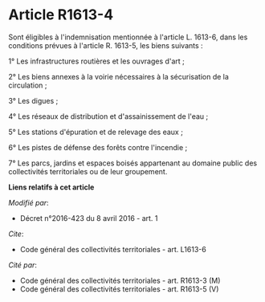 # Article R1613-4

Sont éligibles à l'indemnisation mentionnée à l'article L. 1613-6, dans les conditions prévues à l'article R. 1613-5, les
biens suivants : 

1° Les infrastructures routières et les ouvrages d'art ; 

2° Les biens annexes à la voirie nécessaires à la sécurisation de la circulation ; 

3° Les digues ; 

4° Les réseaux de distribution et d'assainissement de l'eau ; 

5° Les stations d'épuration et de relevage des eaux ; 

6° Les pistes de défense des forêts contre l'incendie ; 

7° Les parcs, jardins et espaces boisés appartenant au domaine public des collectivités territoriales ou de leur groupement.

**Liens relatifs à cet article**

_Modifié par_:

  - Décret n°2016-423 du 8 avril 2016 - art. 1

_Cite_:

  - Code général des collectivités territoriales - art. L1613-6

_Cité par_:

  - Code général des collectivités territoriales - art. R1613-3 (M)
  - Code général des collectivités territoriales - art. R1613-5 (V)
